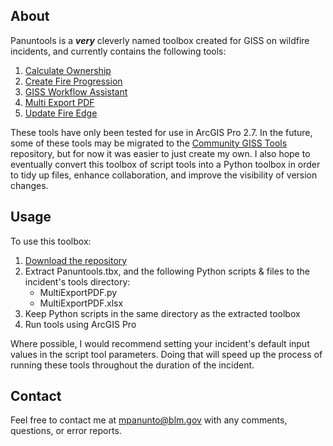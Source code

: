 ## About

Panuntools is a ***very*** cleverly named toolbox created for GISS on wildfire incidents, and currently contains the following tools:

1. [Calculate Ownership](docs/README_CalculateOwnership.md)
2. [Create Fire Progression](docs/README_CreateFireProgression.md)
3. [GISS Workflow Assistant](docs/README_GISSWorkflowAssistant.md)
4. [Multi Export PDF](docs/README_MultiExportPDF.md)
5. [Update Fire Edge](docs/README_UpdateFireEdge.md)

These tools have only been tested for use in ArcGIS Pro 2.7. In the future, some of these tools may be migrated to the [Community GISS Tools](https://github.com/smHooper/giss_community_tools) repository, but for now it was easier to just create my own. I also hope to eventually convert this toolbox of script tools into a Python toolbox in order to tidy up files, enhance collaboration, and improve the visibility of version changes.

## Usage

To use this toolbox:
1. [Download the repository](https://github.com/mpanunto/Panuntools/archive/refs/heads/main.zip)
2. Extract Panuntools.tbx, and the following Python scripts & files to the incident's tools directory:
    - MultiExportPDF.py
    - MultiExportPDF.xlsx
3. Keep Python scripts in the same directory as the extracted toolbox
4. Run tools using ArcGIS Pro

Where possible, I would recommend setting your incident's default input values in the script tool parameters. Doing that will speed up the process of running these tools throughout the duration of the incident.

## Contact
Feel free to contact me at mpanunto@blm.gov with any comments, questions, or error reports.
